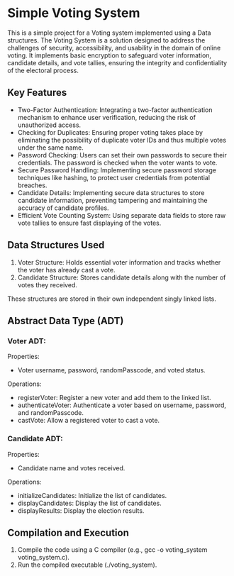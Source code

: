 # Simple Voting System

This is a simple project for a Voting system implemented using a Data structures. 
The Voting System is a solution designed to address the challenges of security, accessibility, and usability in the domain of online voting. It implements basic encryption to safeguard voter information, candidate details, and vote tallies, ensuring the integrity and confidentiality of the electoral process.

## Key Features
- Two-Factor Authentication: Integrating a two-factor authentication mechanism to enhance user verification, reducing the risk of unauthorized access.
- Checking for Duplicates: Ensuring proper voting takes place by eliminating the possibility of duplicate voter IDs and thus multiple votes under the same name.
- Password Checking: Users can set their own passwords to secure their credentials. The password is checked when the voter wants to vote.
- Secure Password Handling: Implementing secure password storage techniques like hashing, to protect user credentials from potential breaches.
- Candidate Details: Implementing secure data structures to store candidate information, preventing tampering and maintaining the accuracy of candidate profiles.
- Efficient Vote Counting System: Using separate data fields to store raw vote tallies to ensure fast displaying of the votes.


## Data Structures Used

1. Voter Structure: Holds essential voter information and tracks whether the voter has already cast a vote.
2. Candidate Structure: Stores candidate details along with the number of votes they received.

These structures are stored in their own independent singly linked lists.

## Abstract Data Type (ADT)

### Voter ADT:
Properties:
- Voter username, password, randomPasscode, and voted status.

Operations:
- registerVoter: Register a new voter and add them to the linked list.
- authenticateVoter: Authenticate a voter based on username, password, and randomPasscode.
- castVote: Allow a registered voter to cast a vote.

### Candidate ADT:
Properties:
- Candidate name and votes received.

Operations:
- initializeCandidates: Initialize the list of candidates.
- displayCandidates: Display the list of candidates.
- displayResults: Display the election results.

## Compilation and Execution
1. Compile the code using a C compiler (e.g., gcc -o voting_system voting_system.c).
2. Run the compiled executable (./voting_system).